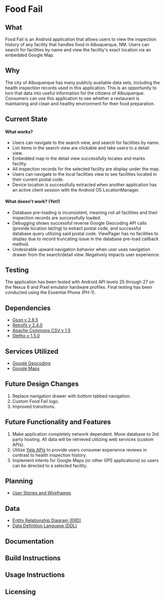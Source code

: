 # __Food Fail__

## What
Food Fail is an Android application that allows users to view the  inspection history of any facility that handles food in Albuquerque, NM. Users can search for facilities by name and view the facility's exact location via an embedded Google Map.

## Why
The city of   Albuquerque has many publicly available data sets, including the health inspection records used in this application. This is an opportunity to turn that data into useful information for the citizens of Albuquerque. Consumers can use this application to see whether a restaurant is maintaining and clean and healthy environment for their food preparation.

## Current State
#### What works?
- Users can navigate to the search view, and search for facilities by name.
- List items in the search view are clickable and take users to a detail view.
- Embedded map in the detail view successfully locates and marks facility.
- All inspection records for the selected facility are display under the map.
- Users can navigate to the local facilities view to see facilities located in their current postal code.
- Device location is successfully extracted when another application has an active client session with the Android OS LocationManager.

#### What doesn't work? (Yet!)
- Database pre-loading is inconsistent, meaning not all facilities and their inspection records are successfully loaded.
- Debugging shows successful reverse Google Geocoding API calls (provide location lat/lng) to extract postal code, and successful database query utilizing said postal code. ViewPager has no facilities to display due to record truncating issue in the database pre-load callback method.
- Undesirable upward navigation behavior when user uses navigation drawer from the search/detail view. Negatively impacts user experience.

## Testing
The application has been tested with Android API levels 25 through 27 on the Nexus 6 and Pixel emulator hardware profiles. Final testing has been conducted using the Essential Phone (PH-1).


## Dependencies
- [Gson v 2.8.5](https://github.com/google/gson)
- [Retrofit v 2.4.0](https://square.github.io/retrofit/)
- [Apache Commons CSV v 1.5](https://commons.apache.org/proper/commons-csv/)
- [Stetho v 1.5.0](https://facebook.github.io/stetho/)

## Services Utilized
- [Google Geocoding](https://developers.google.com/maps/documentation/javascript/geocoding)
- [Google Maps](https://cloud.google.com/maps-platform/)

## Future Design Changes
1. Replace navigation drawer with bottom tabbed navigation.
2. Custom Food Fail logo.
3. Improved transitions.

## Future Functionality and Features
1. Make application completely network dependent. Move database to 3rd party hosting. All data will be retrieved utilizing web services (custom APIs).
2. Utilize [Yelp APIs](https://www.yelp.com/developers) to provide users consumer experience reviews in contrast to health inspection history.
3. Implement intents for Google Maps (or other GPS applications) so users can be directed to a selected facility.

## Planning
- [User Stories and Wireframes](planning/User_Story_Frame.pdf)

## Data
- [Entity Relationship Diagram (ERD)](database/ERD.pdf)
- [Data Definition Language (DDL)](database/ddl.sql)

## Documentation


## Build Instructions


## Usage Instructions

## Licensing
